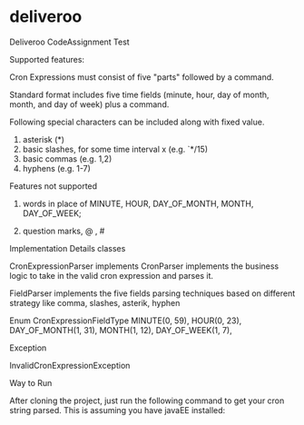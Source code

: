 # deliveroo
Deliveroo CodeAssignment  Test

Supported features:

Cron Expressions must consist of five "parts" followed by a command.

Standard format includes five time fields (minute, hour, day of
month, month, and day of week) plus a command.

Following special characters can be included along with fixed value.
1) asterisk (*)
2) basic slashes, for some time interval x (e.g. `*/15)
3) basic commas (e.g. 1,2)
4) hyphens (e.g. 1-7)

Features not supported 

1) words in place of 
    MINUTE,
    HOUR,
    DAY_OF_MONTH,
    MONTH,
    DAY_OF_WEEK;

2) question marks, @ , #

Implementation Details
classes

CronExpressionParser implements CronParser 
   implements the business logic to take in the valid cron expression and parses it.
   
FieldParser
   implements the five fields parsing techniques based on different strategy like comma, slashes, asterik, hyphen

Enum
CronExpressionFieldType
   MINUTE(0, 59),
   HOUR(0, 23),
   DAY_OF_MONTH(1, 31),
   MONTH(1, 12),
   DAY_OF_WEEK(1, 7),

Exception

InvalidCronExpressionException


Way to Run

After cloning the project, just run the following command to get your cron string parsed. This is assuming you have javaEE installed:

